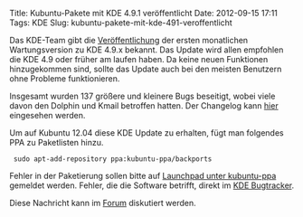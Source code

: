 Title: Kubuntu-Pakete mit KDE 4.9.1 veröffentlicht
Date: 2012-09-15 17:11
Tags: KDE
Slug: kubuntu-pakete-mit-kde-491-veroffentlicht

Das KDE-Team gibt die
[Veröffentlichung](https://dot.kde.org/2012/09/04/kde-ships-september-updates-plasma-workspaces-applications-and-platform)
der ersten monatlichen Wartungsversion zu KDE 4.9.x bekannt. Das Update
wird allen empfohlen die KDE 4.9 oder früher am laufen haben. Da keine
neuen Funktionen hinzugekommen sind, sollte das Update auch bei den
meisten Benutzern ohne Probleme funktionieren.


Insgesamt wurden 137 größere und kleinere Bugs beseitigt, wobei viele
davon den Dolphin und Kmail betroffen hatten. Der Changelog kann
[hier](https://bugs.kde.org/buglist.cgi?query_format=advanced&short_desc_type=allwordssubstr&short_desc=&long_desc_type=substring&long_desc=&bug_file_loc_type=allwordssubstr&bug_file_loc=&keywords_type=allwords&keywords=&bug_status=RESOLVED&bug_status=VERIFIED&bug_status=CLOSED&emailtype1=substring&email1=&emailassigned_to2=1&emailreporter2=1&emailcc2=1&emailtype2=substring&email2=&bugidtype=include&bug_id=&votes=&chfieldfrom=2011-06-01&chfieldto=Now&chfield=cf_versionfixedin&chfieldvalue=4.9.1&cmdtype=doit&order=Bug+Number&field0-0-0=noop&type0-0-0=noop&value0-0-0=)
eingesehen werden.


<!--break--><!--break-->

Um auf Kubuntu 12.04 diese KDE Update zu erhalten, fügt man folgendes
PPA zu Paketlisten hinzu.


``` {.shell}
 sudo apt-add-repository ppa:kubuntu-ppa/backports
```

Fehler in der Paketierung sollen bitte auf [Launchpad unter
kubuntu-ppa](https://bugs.launchpad.net/kubuntu-ppa) gemeldet werden.
Fehler, die die Software betrifft, direkt im [KDE
Bugtracker](http://bugs.kde.org/).


Diese Nachricht kann im
[Forum](http://forum.kubuntu-de.org/index.php?board=1.0) diskutiert
werden.



